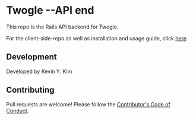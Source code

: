 # Twogle --API end

This repo is the Rails API backend for Twogle.

For the client-side-repo as well as installation and usage guide, click [here](https://github.com/kevinYCKim33/twogle_react_client)

## Development

Developed by Kevin Y. Kim

## Contributing

Pull requests are welcome! Please follow the [Contributor's Code of Conduct](https://www.contributor-covenant.org/).
